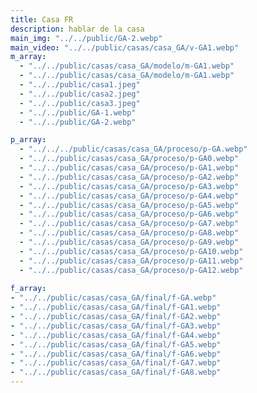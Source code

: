 ```yaml
---
title: Casa FR
description: hablar de la casa
main_img: "../../public/GA-2.webp"
main_video: "../../public/casas/casa_GA/v-GA1.webp"
m_array:
  - "../../public/casas/casa_GA/modelo/m-GA1.webp"
  - "../../public/casas/casa_GA/modelo/m-GA1.webp"
  - "../../public/casa1.jpeg"
  - "../../public/casa2.jpeg"
  - "../../public/casa3.jpeg"
  - "../../public/GA-1.webp"
  - "../../public/GA-2.webp"

p_array:
  - "../../../public/casas/casa_GA/proceso/p-GA.webp"
  - "../../public/casas/casa_GA/proceso/p-GA0.webp"
  - "../../public/casas/casa_GA/proceso/p-GA1.webp"
  - "../../public/casas/casa_GA/proceso/p-GA2.webp"
  - "../../public/casas/casa_GA/proceso/p-GA3.webp"
  - "../../public/casas/casa_GA/proceso/p-GA4.webp"
  - "../../public/casas/casa_GA/proceso/p-GA5.webp"
  - "../../public/casas/casa_GA/proceso/p-GA6.webp"
  - "../../public/casas/casa_GA/proceso/p-GA7.webp"
  - "../../public/casas/casa_GA/proceso/p-GA8.webp"
  - "../../public/casas/casa_GA/proceso/p-GA9.webp"
  - "../../public/casas/casa_GA/proceso/p-GA10.webp"
  - "../../public/casas/casa_GA/proceso/p-GA11.webp"
  - "../../public/casas/casa_GA/proceso/p-GA12.webp"
  
f_array: 
- "../../public/casas/casa_GA/final/f-GA.webp"
- "../../public/casas/casa_GA/final/f-GA1.webp"
- "../../public/casas/casa_GA/final/f-GA2.webp"
- "../../public/casas/casa_GA/final/f-GA3.webp"
- "../../public/casas/casa_GA/final/f-GA4.webp"
- "../../public/casas/casa_GA/final/f-GA5.webp"
- "../../public/casas/casa_GA/final/f-GA6.webp"
- "../../public/casas/casa_GA/final/f-GA7.webp"
- "../../public/casas/casa_GA/final/f-GA8.webp"
---
```

